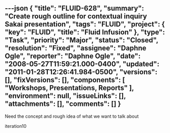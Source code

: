 ---json
{
  "title": "FLUID-628",
  "summary": "Create rough outline for contextual inquiry Sakai presentation",
  "tags": "FLUID",
  "project": {
    "key": "FLUID",
    "title": "Fluid Infusion"
  },
  "type": "Task",
  "priority": "Major",
  "status": "Closed",
  "resolution": "Fixed",
  "assignee": "Daphne Ogle",
  "reporter": "Daphne Ogle",
  "date": "2008-05-27T11:59:21.000-0400",
  "updated": "2011-01-28T12:26:41.984-0500",
  "versions": [],
  "fixVersions": [],
  "components": [
    "Workshops, Presentations, Reports"
  ],
  "environment": null,
  "issueLinks": [],
  "attachments": [],
  "comments": []
}
---
Need the concept and rough idea of what we want to talk about

iteration10

        